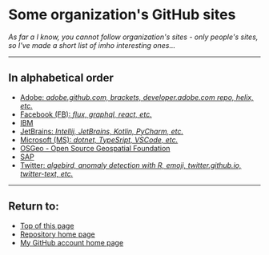 # <a name="pgtop">Some organization's GitHub sites</a>

_As far a I know, you cannot follow organization's sites - only people's sites,_<br>
_so I've made a short list of imho interesting ones..._

---

## In alphabetical order

- [Adobe: _adobe.github.com, brackets, developer.adobe.com repo, helix, etc._](https://github.com/adobe/)
- [Facebook (FB): _flux, graphql, react, etc._](https://github.com/facebook)
- [IBM](https://github.com/IBM/)
- [JetBrains: _Intellij, JetBrains, Kotlin, PyCharm, etc._](https://github.com/JetBrains)
- [Microsoft (MS): _dotnet, TypeSript, VSCode, etc._](https://github.com/Microsoft)
- [OSGeo - Open Source Geospatial Foundation](https://github.com/OSGeo)
- [SAP](https://github.com/SAP)
- [Twitter: _algebird, anomaly detection with R, emoji, twitter.github.io, twitter-text, etc._](https://github.com/twitter)

---

## Return to:

- [Top of this page](#pgtop)
- [Repository home page](../README.md)
- [My GitHub account home page](https://github.com/ktprezes)
